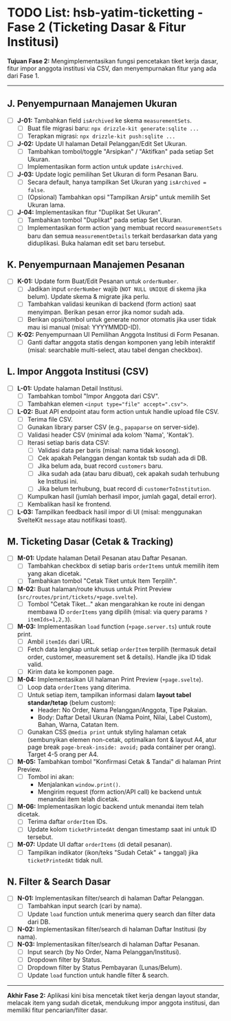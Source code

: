 # TODO List: hsb-yatim-ticketting - Fase 2 (Ticketing Dasar & Fitur Institusi)

**Tujuan Fase 2:** Mengimplementasikan fungsi pencetakan tiket kerja dasar, fitur impor anggota institusi via CSV, dan menyempurnakan fitur yang ada dari Fase 1.

---

## J. Penyempurnaan Manajemen Ukuran

*   [ ] **J-01:** Tambahkan field `isArchived` ke skema `measurementSets`.
    *   [ ] Buat file migrasi baru: `npx drizzle-kit generate:sqlite ...`
    *   [ ] Terapkan migrasi: `npx drizzle-kit push:sqlite ...`
*   [ ] **J-02:** Update UI halaman Detail Pelanggan/Edit Set Ukuran.
    *   [ ] Tambahkan tombol/toggle "Arsipkan" / "Aktifkan" pada setiap Set Ukuran.
    *   [ ] Implementasikan form action untuk update `isArchived`.
*   [ ] **J-03:** Update logic pemilihan Set Ukuran di form Pesanan Baru.
    *   [ ] Secara default, hanya tampilkan Set Ukuran yang `isArchived = false`.
    *   [ ] (Opsional) Tambahkan opsi "Tampilkan Arsip" untuk memilih Set Ukuran lama.
*   [ ] **J-04:** Implementasikan fitur "Duplikat Set Ukuran".
    *   [ ] Tambahkan tombol "Duplikat" pada setiap Set Ukuran.
    *   [ ] Implementasikan form action yang membuat record `measurementSets` baru dan semua `measurementDetails` terkait berdasarkan data yang diduplikasi. Buka halaman edit set baru tersebut.

## K. Penyempurnaan Manajemen Pesanan

*   [ ] **K-01:** Update form Buat/Edit Pesanan untuk `orderNumber`.
    *   [ ] Jadikan input `orderNumber` wajib (`NOT NULL UNIQUE` di skema jika belum). Update skema & migrate jika perlu.
    *   [ ] Tambahkan validasi keunikan di backend (form action) saat menyimpan. Berikan pesan error jika nomor sudah ada.
    *   [ ] Berikan opsi/tombol untuk generate nomor otomatis jika user tidak mau isi manual (misal: YYYYMMDD-ID).
*   [ ] **K-02:** Penyempurnaan UI Pemilihan Anggota Institusi di Form Pesanan.
    *   [ ] Ganti daftar anggota statis dengan komponen yang lebih interaktif (misal: searchable multi-select, atau tabel dengan checkbox).

## L. Impor Anggota Institusi (CSV)

*   [ ] **L-01:** Update halaman Detail Institusi.
    *   [ ] Tambahkan tombol "Impor Anggota dari CSV".
    *   [ ] Tambahkan elemen `<input type="file" accept=".csv">`.
*   [ ] **L-02:** Buat API endpoint atau form action untuk handle upload file CSV.
    *   [ ] Terima file CSV.
    *   [ ] Gunakan library parser CSV (e.g., `papaparse` on server-side).
    *   [ ] Validasi header CSV (minimal ada kolom 'Nama', 'Kontak').
    *   [ ] Iterasi setiap baris data CSV:
        *   [ ] Validasi data per baris (misal: nama tidak kosong).
        *   [ ] Cek apakah Pelanggan dengan kontak tsb sudah ada di DB.
        *   [ ] Jika belum ada, buat record `customers` baru.
        *   [ ] Jika sudah ada (atau baru dibuat), cek apakah sudah terhubung ke Institusi ini.
        *   [ ] Jika belum terhubung, buat record di `customerToInstitution`.
    *   [ ] Kumpulkan hasil (jumlah berhasil impor, jumlah gagal, detail error).
    *   [ ] Kembalikan hasil ke frontend.
*   [ ] **L-03:** Tampilkan feedback hasil impor di UI (misal: menggunakan SvelteKit `message` atau notifikasi toast).

## M. Ticketing Dasar (Cetak & Tracking)

*   [ ] **M-01:** Update halaman Detail Pesanan atau Daftar Pesanan.
    *   [ ] Tambahkan checkbox di setiap baris `orderItems` untuk memilih item yang akan dicetak.
    *   [ ] Tambahkan tombol "Cetak Tiket untuk Item Terpilih".
*   [ ] **M-02:** Buat halaman/route khusus untuk Print Preview (`src/routes/print/tickets/+page.svelte`).
    *   [ ] Tombol "Cetak Tiket..." akan mengarahkan ke route ini dengan membawa ID `orderItems` yang dipilih (misal: via query params `?itemIds=1,2,3`).
*   [ ] **M-03:** Implementasikan `load` function (`+page.server.ts`) untuk route print.
    *   [ ] Ambil `itemIds` dari URL.
    *   [ ] Fetch data lengkap untuk setiap `orderItem` terpilih (termasuk detail order, customer, measurement set & details). Handle jika ID tidak valid.
    *   [ ] Kirim data ke komponen page.
*   [ ] **M-04:** Implementasikan UI halaman Print Preview (`+page.svelte`).
    *   [ ] Loop data `orderItems` yang diterima.
    *   [ ] Untuk setiap item, tampilkan informasi dalam **layout tabel standar/tetap** (belum custom):
        *   Header: No Order, Nama Pelanggan/Anggota, Tipe Pakaian.
        *   Body: Daftar Detail Ukuran (Nama Point, Nilai, Label Custom), Bahan, Warna, Catatan Item.
    *   [ ] Gunakan CSS `@media print` untuk styling halaman cetak (sembunyikan elemen non-cetak, optimalkan font & layout A4, atur page break `page-break-inside: avoid;` pada container per orang). Target 4-5 orang per A4.
*   [ ] **M-05:** Tambahkan tombol "Konfirmasi Cetak & Tandai" di halaman Print Preview.
    *   [ ] Tombol ini akan:
        *   Menjalankan `window.print()`.
        *   Mengirim request (form action/API call) ke backend untuk menandai item telah dicetak.
*   [ ] **M-06:** Implementasikan logic backend untuk menandai item telah dicetak.
    *   [ ] Terima daftar `orderItem` IDs.
    *   [ ] Update kolom `ticketPrintedAt` dengan timestamp saat ini untuk ID tersebut.
*   [ ] **M-07:** Update UI daftar `orderItems` (di detail pesanan).
    *   [ ] Tampilkan indikator (ikon/teks "Sudah Cetak" + tanggal) jika `ticketPrintedAt` tidak null.

## N. Filter & Search Dasar

*   [ ] **N-01:** Implementasikan filter/search di halaman Daftar Pelanggan.
    *   [ ] Tambahkan input search (cari by nama).
    *   [ ] Update `load` function untuk menerima query search dan filter data dari DB.
*   [ ] **N-02:** Implementasikan filter/search di halaman Daftar Institusi (by nama).
*   [ ] **N-03:** Implementasikan filter/search di halaman Daftar Pesanan.
    *   [ ] Input search (by No Order, Nama Pelanggan/Institusi).
    *   [ ] Dropdown filter by Status.
    *   [ ] Dropdown filter by Status Pembayaran (Lunas/Belum).
    *   [ ] Update `load` function untuk handle filter & search.

---

**Akhir Fase 2:** Aplikasi kini bisa mencetak tiket kerja dengan layout standar, melacak item yang sudah dicetak, mendukung impor anggota institusi, dan memiliki fitur pencarian/filter dasar.